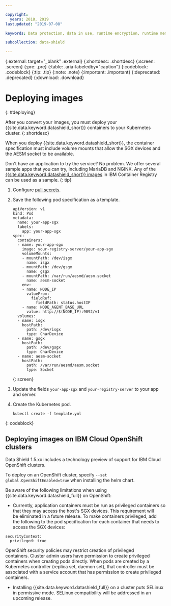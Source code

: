 ```yaml
---

copyright:
  years: 2018, 2019
lastupdated: "2019-07-08"

keywords: Data protection, data in use, runtime encryption, runtime memory encryption, encrypted memory, Intel SGX, software guard extensions, Fortanix runtime encryption

subcollection: data-shield

---
```


{:external: target="_blank" .external}
{:shortdesc: .shortdesc}
{:screen: .screen}
{:pre: .pre}
{:table: .aria-labeledby="caption"}
{:codeblock: .codeblock}
{:tip: .tip}
{:note: .note}
{:important: .important}
{:deprecated: .deprecated}
{:download: .download}


# Deploying images
{: #deploying}

After you convert your images, you must deploy your {{site.data.keyword.datashield_short}} containers to your Kubernetes cluster.
{: shortdesc}

When you deploy {{site.data.keyword.datashield_short}}, the container specification must include volume mounts that allow the SGX devices and the AESM socket to be available.

Don't have an application to try the service? No problem. We offer several sample apps that you can try, including MariaDB and NGINX. Any of the [{{site.data.keyword.datashield_short}} images](/docs/services/Registry?topic=RegistryImages-datashield-mariadb_starter) in IBM Container Registry can be used as a sample.
{: tip}

1. Configure [pull secrets](/docs/containers?topic=containers-images#other).

2. Save the following pod specification as a template.

    ```
    apiVersion: v1
    kind: Pod
    metadata:
      name: your-app-sgx
      labels:
        app: your-app-sgx
    spec:
      containers:
      - name: your-app-sgx
        image: your-registry-server/your-app-sgx
        volumeMounts:
        - mountPath: /dev/isgx
          name: isgx
        - mountPath: /dev/gsgx
          name: gsgx
        - mountPath: /var/run/aesmd/aesm.socket
          name: aesm-socket
        env:
        - name: NODE_IP
          valueFrom:
            fieldRef:
              fieldPath: status.hostIP
        - name: NODE_AGENT_BASE_URL
          value: http://$(NODE_IP):9092/v1
      volumes:
      - name: isgx
        hostPath:
          path: /dev/isgx
          type: CharDevice
      - name: gsgx
        hostPath:
          path: /dev/gsgx
          type: CharDevice
      - name: aesm-socket
        hostPath:
          path: /var/run/aesmd/aesm.socket
          type: Socket
    ```
    {: screen}


3. Update the fields `your-app-sgx` and `your-registry-server` to your app and server.

4. Create the Kubernetes pod.

   ```
   kubectl create -f template.yml
   ```
  {: codeblock}

## Deploying images on IBM Cloud OpenShift clusters

Data Shield 1.5.xx includes a technology preview of support for IBM Cloud OpenShift clusters.

To deploy on an OpenShift cluster, specify `--set global.OpenShiftEnabled=true`  when installing the helm chart.

Be aware of the following limitations when using {{site.data.keyword.datashield_full}} on OpenShift:

* Currently, application containers must be run as privileged containers so that they may access the host's SGX devices. This requirement will be eliminated in a future release. To make containers privileged, add the following to the pod specification for each container that needs to access the SGX devices:
```
securityContext:
  privileged: true
```
OpenShift security policies may restrict creation of privileged containers. Cluster admin users have permission to create privileged containers when creating pods directly. When pods are created by a Kubernetes controller (replica set, daemon set), that controller must be associated with a service account that has permission to create privileged containers.

* Installing {{site.data.keyword.datashield_full}} on a cluster puts SELinux in permissive mode. SELinux compatibility will be addressed in an upcoming release.
